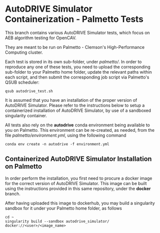# AutoDRIVE Simulator Containerization - Palmetto Tests

This branch contains various AutoDRIVE Simulator tests, which focus on AEB algorithm testing for OpenCAV.

They are meant to be run on Palmetto - Clemson's High-Performance Computing cluster. 

Each test is stored in its own sub-folder, under _palmetto/_. In order to reproduce any one of these tests, you need to upload the corresponding sub-folder to your Palmetto home folder, update the relevant paths within each script, and then submit the corresponding job script via Palmetto's QSUB scheduler:

    qsub autodrive_test.sh

It is assumed that you have an installation of the proper version of AutoDRIVE Simulator. Please refer to the instructions below to setup a containerized installation of AutoDRIVE Simulator, by use of a sandboxed singularity container. 

All tests also rely on the **autodrive** conda environment being available to you on Palmetto. This environment can be re-created, as needed, from the file _palmetto/environment.yml_, using the following command 

    conda env create -n autodrive -f environment.yml

## Containerized AutoDRIVE Simulator Installation on Palmetto 

In order perform the installation, you first need to procure a docker image for the correct version of AutoDRIVE Simulator. This image can be built using the instructions provided in this same repository, under the **docker** branch.

After having uploaded this image to dockerhub, you may build a singularity sandbox for it under your Palmetto home folder, as follows 

    cd ~
    singularity build --sandbox autodrive_simulator/ docker://<user>/<image_name>


